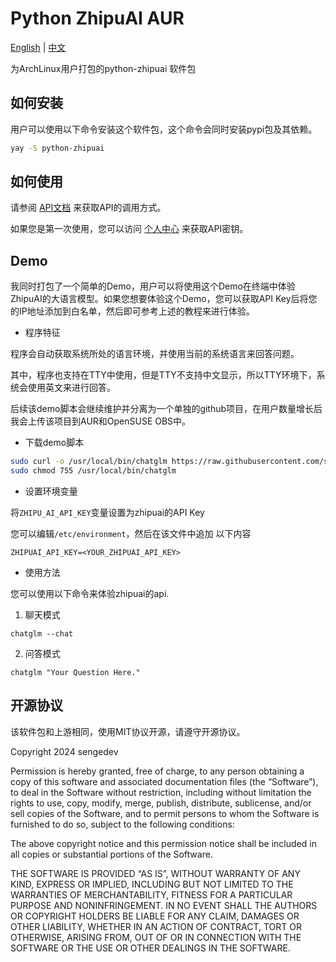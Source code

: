 # Python ZhipuAI AUR

[English](README.md) | [中文](README-cn.md)

为ArchLinux用户打包的python-zhipuai 软件包

## 如何安装

用户可以使用以下命令安装这个软件包，这个命令会同时安装pypi包及其依赖。

```bash
yay -S python-zhipuai
```

## 如何使用

请参阅 [API文档](https://open.bigmodel.cn/dev/howuse/introduction) 来获取API的调用方式。

如果您是第一次使用，您可以访问 [个人中心](https://open.bigmodel.cn/overview) 来获取API密钥。

## Demo

我同时打包了一个简单的Demo，用户可以将使用这个Demo在终端中体验ZhipuAI的大语言模型。如果您想要体验这个Demo，您可以获取API Key后将您的IP地址添加到白名单，然后即可参考上述的教程来进行体验。

- 程序特征

程序会自动获取系统所处的语言环境，并使用当前的系统语言来回答问题。

其中，程序也支持在TTY中使用，但是TTY不支持中文显示，所以TTY环境下，系统会使用英文来进行回答。

后续该demo脚本会继续维护并分离为一个单独的github项目，在用户数量增长后我会上传该项目到AUR和OpenSUSE OBS中。

- 下载demo脚本

```bash
sudo curl -o /usr/local/bin/chatglm https://raw.githubusercontent.com/sengedev/python-zhipuai-aur/main/chatglm
sudo chmod 755 /usr/local/bin/chatglm
```

- 设置环境变量

将`ZHIPU_AI_API_KEY`变量设置为zhipuai的API Key

您可以编辑`/etc/environment`，然后在该文件中追加 以下内容
```
ZHIPUAI_API_KEY=<YOUR_ZHIPUAI_API_KEY>
```

- 使用方法

您可以使用以下命令来体验zhipuai的api.

1. 聊天模式
```
chatglm --chat
```

2. 问答模式
```
chatglm "Your Question Here."
```

## 开源协议

该软件包和上游相同，使用MIT协议开源，请遵守开源协议。

Copyright 2024 sengedev

Permission is hereby granted, free of charge, to any person obtaining a copy of this software and associated documentation files (the “Software”), to deal in the Software without restriction, including without limitation the rights to use, copy, modify, merge, publish, distribute, sublicense, and/or sell copies of the Software, and to permit persons to whom the Software is furnished to do so, subject to the following conditions:

The above copyright notice and this permission notice shall be included in all copies or substantial portions of the Software.

THE SOFTWARE IS PROVIDED “AS IS”, WITHOUT WARRANTY OF ANY KIND, EXPRESS OR IMPLIED, INCLUDING BUT NOT LIMITED TO THE WARRANTIES OF MERCHANTABILITY, FITNESS FOR A PARTICULAR PURPOSE AND NONINFRINGEMENT. IN NO EVENT SHALL THE AUTHORS OR COPYRIGHT HOLDERS BE LIABLE FOR ANY CLAIM, DAMAGES OR OTHER LIABILITY, WHETHER IN AN ACTION OF CONTRACT, TORT OR OTHERWISE, ARISING FROM, OUT OF OR IN CONNECTION WITH THE SOFTWARE OR THE USE OR OTHER DEALINGS IN THE SOFTWARE.
